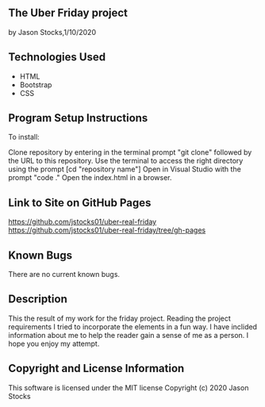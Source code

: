 ## The Uber Friday project ##



by Jason Stocks,1/10/2020


## Technologies Used ##

* HTML
* Bootstrap
* CSS

## Program Setup Instructions ##
To install:
 
 Clone repository by entering in the terminal prompt "git clone" followed by the URL to this repository. Use the terminal to access the right directory using the prompt [cd "repository name"]
 Open in Visual Studio with the prompt "code ."
 Open the index.html in a browser.
## Link to Site on GitHub Pages ##
<a>https://github.com/jstocks01/uber-real-friday</a>
<a>https://github.com/jstocks01/uber-real-friday/tree/gh-pages</a>
## Known Bugs

There are no current known bugs.  

## Description ##
This the result of my work for the friday project. Reading the project requirements I tried to incorporate the elements in a fun way. I have inclided information about me to help the reader gain a sense of  me as a person. I hope you enjoy my attempt.

## Copyright and License Information ##

This software is licensed under the MIT license
Copyright (c) 2020 Jason Stocks
